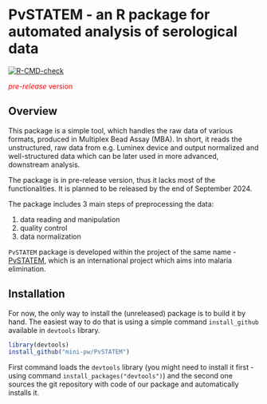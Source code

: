 # PvSTATEM - an R package for automated analysis of serological data

<!-- badges: start -->
[![R-CMD-check](https://github.com/ZetrextJG/PvSTATEM/actions/workflows/R-CMD-check.yaml/badge.svg)](https://github.com/ZetrextJG/PvSTATEM/actions/workflows/R-CMD-check.yaml)
<!-- badges: end -->

<span style="color:red">*pre-release* version </span>

## Overview
This package is a simple tool, which handles the raw data of various formats, produced in Multiplex Bead Assay (MBA). In short, it reads the unstructured, raw data from e.g. Luminex device and output normalized and well-structured data which can be later used in more advanced, downstream analysis.

The package is in pre-release version, thus it lacks most of the functionalities. It is planned to be released by the end of September 2024.

The package includes 3 main steps of preprocessing the data:

1. data reading and manipulation
2. quality control
3. data normalization


`PvSTATEM` package is developed within the project of the same name - [PvSTATEM](https://www.pvstatem.eu/), which is an international project which aims into malaria elimination.

## Installation
For now, the only way to install the (unreleased) package is to build it by hand. The easiest way to do that is using a simple command `install_github` available in `devtools` library. 

```R
library(devtools)
install_github("mini-pw/PvSTATEM")
```

First command loads the `devtools` library (you might need to install it first - using command `install_packages("devtools")`) and the second one sources the git repository with code of our package and automatically installs it.
